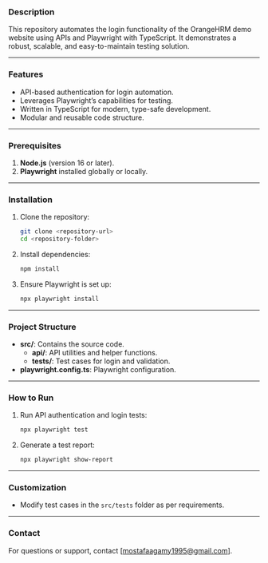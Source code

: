 ### Description
This repository automates the login functionality of the OrangeHRM demo website using APIs and Playwright with TypeScript. It demonstrates a robust, scalable, and easy-to-maintain testing solution.

---

### Features
- API-based authentication for login automation.
- Leverages Playwright’s capabilities for testing.
- Written in TypeScript for modern, type-safe development.
- Modular and reusable code structure.

---

### Prerequisites
1. **Node.js** (version 16 or later).
2. **Playwright** installed globally or locally.

---

### Installation
1. Clone the repository:
   ```bash
   git clone <repository-url>
   cd <repository-folder>
   ```
2. Install dependencies:
   ```bash
   npm install
   ```
3. Ensure Playwright is set up:
   ```bash
   npx playwright install
   ```

---

### Project Structure
- **src/**: Contains the source code.
  - **api/**: API utilities and helper functions.
  - **tests/**: Test cases for login and validation.
- **playwright.config.ts**: Playwright configuration.

---

### How to Run
1. Run API authentication and login tests:
   ```bash
   npx playwright test
   ```
2. Generate a test report:
   ```bash
   npx playwright show-report
   ```

---

### Customization
- Modify test cases in the `src/tests` folder as per requirements.

---

### Contact
For questions or support, contact [mostafaagamy1995@gmail.com].
